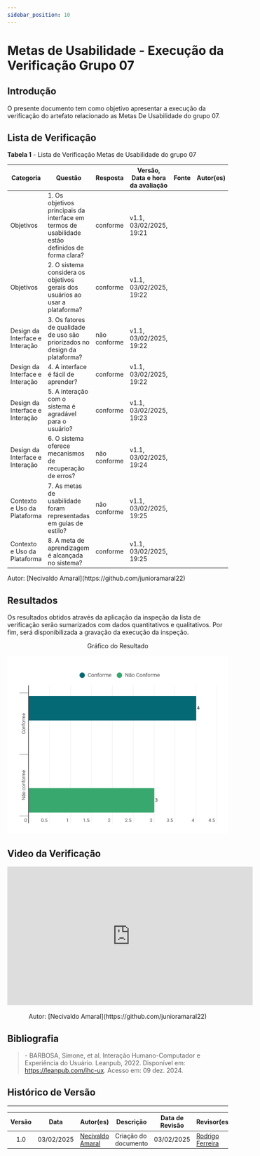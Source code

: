 ```yaml
---
sidebar_position: 10
---
```


# Metas de Usabilidade - Execução da Verificação Grupo 07

## Introdução

O presente documento tem como objetivo apresentar a execução da verificação do artefato relacionado as Metas De Usabilidade do grupo 07.

## Lista de Verificação

<p style={{ textAlign: 'center', fontSize: '18px' }}><b>Tabela 1</b> - Lista de Verificação Metas de Usabilidade do grupo 07</p>

| Categoria | Questão | Resposta | Versão, Data e hora da avaliação | Fonte | Autor(es) |
|-----------|---------|----------|----------------------------------|-------|-----------|
| Objetivos | 1. Os objetivos principais da interface em termos de usabilidade estão definidos de forma clara?|    conforme      |   v1.1, 03/02/2025, 19:21       | |    |
| Objetivos | 	2. O sistema considera os objetivos gerais dos usuários ao usar a plataforma?|    conforme      |  v1.1, 03/02/2025, 19:22        | |   |
| Design da Interface e Interação | 3. Os fatores de qualidade de uso são priorizados no design da plataforma?|  não conforme        |    v1.1, 03/02/2025, 19:22      |  |      |
| Design da Interface e Interação | 4. A interface é fácil de aprender?|   conforme | v1.1, 03/02/2025, 19:22         |  |   |
| Design da Interface e Interação | 5. A interação com o sistema é agradável para o usuário?|   conforme       |   v1.1, 03/02/2025, 19:23       | | |
| Design da Interface e Interação | 6. O sistema oferece mecanismos de recuperação de erros?|    não conforme      |     v1.1, 03/02/2025, 19:24     | |  |
| Contexto e Uso da Plataforma | 7. As metas de usabilidade foram representadas em guias de estilo?|    não conforme      |     v1.1, 03/02/2025, 19:25     | |    |
| Contexto e Uso da Plataforma | 8. A meta de aprendizagem é alcançada no sistema?|    conforme      |    v1.1, 03/02/2025, 19:25      |  |  |


<p style={{ textAlign: 'center', fontSize: '17px' }}>Autor: [Necivaldo Amaral](https://github.com/junioramaral22) </p>

## Resultados

Os resultados obtidos através da aplicação da inspeção da lista de verificação serão sumarizados com dados quantitativos e qualitativos. Por fim, será disponibilizada a gravação da execução da inspeção.

<center>
<p style={{ textAlign: 'center', fontSize: '18px' }}>Gráfico do Resultado</p>

![Gráfico do Resultado](../../assets/metasgraf07.png)

</center>

## Video da Verificação 
<center>
<iframe width="560" height="315" src="https://www.youtube.com/embed/zJDagjVxlVo?si=VGc9Nhf5X8cHdnQw" title="YouTube video player" frameborder="0" allow="accelerometer; autoplay; clipboard-write; encrypted-media; gyroscope; picture-in-picture; web-share" referrerpolicy="strict-origin-when-cross-origin" allowfullscreen></iframe>

<p style={{ textAlign: 'center', fontSize: '17px' }}>Autor: [Necivaldo Amaral](https://github.com/junioramaral22)</p>

</center>

## Bibliografia

> \- BARBOSA, Simone, et al. Interação Humano-Computador e Experiência do Usuário. Leanpub, 2022. Disponível em: https://leanpub.com/ihc-ux. Acesso em: 09 dez. 2024.


## Histórico de Versão
---
| Versão | Data | Autor(es) | Descrição | Data de Revisão | Revisor(es) |
|:---:|:---:|---|---|:---:|---|
| 1.0 | 03/02/2025 | [Necivaldo Amaral](https://github.com/junioramaral22) | Criação do documento | 03/02/2025 |[Rodrigo Ferreira](https://github.com/rodwendrel)|